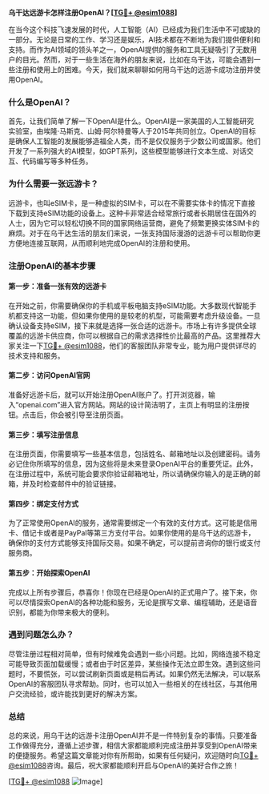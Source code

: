 **乌干达远游卡怎样注册OpenAI？[[TG💪+ @esim1088](https://t.me/s/esim1088)]**

在当今这个科技飞速发展的时代，人工智能（AI）已经成为我们生活中不可或缺的一部分。无论是日常的工作、学习还是娱乐，AI技术都在不断地为我们提供便利和支持。而作为AI领域的领头羊之一，OpenAI提供的服务和工具无疑吸引了无数用户的目光。然而，对于一些生活在海外的朋友来说，比如在乌干达，可能会遇到一些注册和使用上的困难。今天，我们就来聊聊如何用乌干达的远游卡成功注册并使用OpenAI。

### 什么是OpenAI？

首先，让我们简单了解一下OpenAI是什么。OpenAI是一家美国的人工智能研究实验室，由埃隆·马斯克、山姆·阿尔特曼等人于2015年共同创立。OpenAI的目标是确保人工智能的发展能够造福全人类，而不是仅仅服务于少数公司或国家。他们开发了一系列强大的AI模型，如GPT系列，这些模型能够进行文本生成、对话交互、代码编写等多种任务。

### 为什么需要一张远游卡？

远游卡，也叫eSIM卡，是一种虚拟的SIM卡，可以在不需要实体卡的情况下直接下载到支持eSIM功能的设备上。这种卡非常适合经常旅行或者长期居住在国外的人士，因为它可以轻松切换不同的国家网络运营商，避免了频繁更换实体SIM卡的麻烦。对于在乌干达生活的朋友们来说，一张支持国际漫游的远游卡可以帮助你更方便地连接互联网，从而顺利地完成OpenAI的注册和使用。

### 注册OpenAI的基本步骤

#### 第一步：准备一张有效的远游卡

在开始之前，你需要确保你的手机或平板电脑支持eSIM功能。大多数现代智能手机都支持这一功能，但如果你使用的是较老的机型，可能需要考虑升级设备。一旦确认设备支持eSIM，接下来就是选择一张合适的远游卡。市场上有许多提供全球覆盖的远游卡供应商，你可以根据自己的需求选择性价比最高的产品。这里推荐大家关注一下[TG💪+ @esim1088](https://t.me/s/esim1088)，他们的客服团队非常专业，能为用户提供详尽的技术支持和服务。

#### 第二步：访问OpenAI官网

准备好远游卡后，就可以开始注册OpenAI账户了。打开浏览器，输入“openai.com”进入官方网站。网站的设计简洁明了，主页上有明显的注册按钮。点击后，你会被引导至注册页面。

#### 第三步：填写注册信息

在注册页面，你需要填写一些基本信息，包括姓名、邮箱地址以及创建密码。请务必记住你所填写的信息，因为这些将是未来登录OpenAI平台的重要凭证。此外，在注册过程中，系统可能会要求你验证邮箱地址，所以请确保你输入的是正确的邮箱，并及时检查邮件中的验证链接。

#### 第四步：绑定支付方式

为了正常使用OpenAI的服务，通常需要绑定一个有效的支付方式。这可能是信用卡、借记卡或者是PayPal等第三方支付平台。如果你使用的是乌干达的远游卡，确保你的支付方式能够支持国际交易。如果不确定，可以提前咨询你的银行或支付服务商。

#### 第五步：开始探索OpenAI

完成以上所有步骤后，恭喜你！你现在已经是OpenAI的正式用户了。接下来，你可以尽情探索OpenAI的各种功能和服务，无论是撰写文章、编程辅助，还是语音识别，都能为你带来极大的便利。

### 遇到问题怎么办？

尽管注册过程相对简单，但有时候难免会遇到一些小问题。比如，网络连接不稳定可能导致页面加载缓慢；或者由于时区差异，某些操作无法立即生效。遇到这些问题时，不要慌张，可以尝试刷新页面或是稍后再试。如果仍然无法解决，可以联系OpenAI的客服团队寻求帮助。同时，也可以加入一些相关的在线社区，与其他用户交流经验，或许能找到更好的解决方案。

### 总结

总的来说，用乌干达的远游卡注册OpenAI并不是一件特别复杂的事情。只要准备工作做得充分，遵循上述步骤，相信大家都能顺利完成注册并享受到OpenAI带来的便捷服务。希望这篇文章能对你有所帮助，如果有任何疑问，欢迎随时向[TG💪+ @esim1088](https://t.me/s/esim1088)咨询。最后，祝大家都能顺利开启与OpenAI的美好合作之旅！

[[TG💪+ @esim1088](https://t.me/s/esim1088) ![Image](https://i.postimg.cc/4NQfJmqS/Snipaste-2025-05-13-00-14-12.png)]